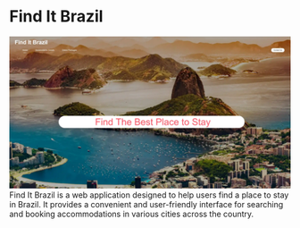 # Find It Brazil
![Screenshot](./assets/images/homepage.webp)
Find It Brazil is a web application designed to help users find a place to stay in Brazil. It provides a convenient and user-friendly interface for searching and booking accommodations in various cities across the country.
